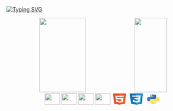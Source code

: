 

[![Typing SVG](https://readme-typing-svg.herokuapp.com/?color=9932CC&size=35&center=true&vCenter=true&width=1000&lines=Oii!+Sou+a+MARIA+EDUARDA;Tenho+21+anos;Sou+Estudante+de+Ciência+da+Computação;Be+Welcome!+:%29)](https://git.io/typing-svg)


<div align="center">  
  <img width="49%" height="195px" src="https://github-readme-stats.vercel.app/api?username=mariadudef&show_icons=true&count_private=true&hide_border=true&title_color=9932CC&icon_color=9400D3&text_color=c9d1d9&bg_color=0d1117" /> 
  <img width="41%" height="195px" src="https://github-readme-stats.vercel.app/api/top-langs/?username=mariadudef&layout=compact&hide_border=true&title_color=9932CC&text_color=c9d1d9&bg_color=0d1117" />
</div>

<div align="center">
 <img  align="center" height="30" width="40" src="https://cdn.jsdelivr.net/gh/devicons/devicon/icons/java/java-original.svg" />    
  <img align="center" height="30" width="40" src="https://cdn.jsdelivr.net/gh/devicons/devicon/icons/csharp/csharp-original.svg">
  <img align="center" height="30" width="40" src="https://cdn.jsdelivr.net/gh/devicons/devicon/icons/dotnetcore/dotnetcore-original.svg" />
  <img align="center" height="30" width="40" src="https://cdn.jsdelivr.net/gh/devicons/devicon/icons/bootstrap/bootstrap-original.svg" />        
  <img align="center" alt="Rafa-HTML" height="30" width="40" src="https://raw.githubusercontent.com/devicons/devicon/master/icons/html5/html5-original.svg">
  <img align="center" alt="Rafa-CSS" height="30" width="40" src="https://raw.githubusercontent.com/devicons/devicon/master/icons/css3/css3-original.svg">
  <img align="center" alt="Rafa-Python" height="30" width="40" src="https://raw.githubusercontent.com/devicons/devicon/master/icons/python/python-original.svg">
 
          
</div>
  
